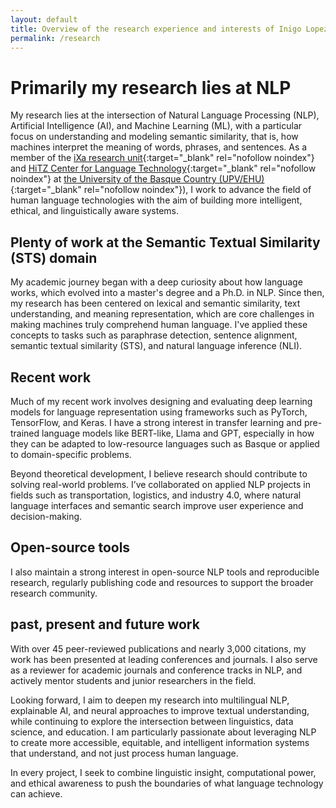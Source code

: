 ```yaml
---
layout: default
title: Overview of the research experience and interests of Inigo Lopez Gazpio
permalink: /research
---
```


<h1 class="project-tagline">Primarily my research lies at NLP</h1>

My research lies at the intersection of Natural Language Processing (NLP), Artificial Intelligence (AI), and Machine Learning (ML),
with a particular focus on understanding and modeling semantic similarity, that is, how machines interpret the meaning of words, phrases, and sentences.
As a member of the [iXa research unit](https://www.ixa.eus/?language=en){:target="_blank" rel="nofollow noindex"} and [HiTZ Center for Language Technology](https://www.hitz.eus/){:target="_blank" rel="nofollow noindex"}
at [the University of the Basque Country (UPV/EHU)](http://www.ehu.eus/en){:target="_blank" rel="nofollow noindex"}),
I work to advance the field of human language technologies with the aim of building more intelligent, ethical, and linguistically aware systems.

<h2 class="project-tagline">Plenty of work at the Semantic Textual Similarity (STS) domain </h2>

My academic journey began with a deep curiosity about how language works, which evolved into a master's degree and a Ph.D. in NLP.
Since then, my research has been centered on lexical and semantic similarity, text understanding, and meaning representation, which are core challenges in making machines truly comprehend human language.
I've applied these concepts to tasks such as paraphrase detection, sentence alignment, semantic textual similarity (STS), and natural language inference (NLI).

<h2 class="project-tagline">Recent work </h2>

Much of my recent work involves designing and evaluating deep learning models for language representation using frameworks such as PyTorch, TensorFlow, and Keras. I have a strong interest in transfer learning and pre-trained language models like BERT-like, Llama and GPT,
especially in how they can be adapted to low-resource languages such as Basque or applied to domain-specific problems.

Beyond theoretical development, I believe research should contribute to solving real-world problems.
I’ve collaborated on applied NLP projects in fields such as transportation, logistics, and industry 4.0, where natural language interfaces and semantic search improve user experience and decision-making.

<h2 class="project-tagline">Open-source tools</h2>

I also maintain a strong interest in open-source NLP tools and reproducible research, regularly publishing code and resources to support the broader research community.

<h2 class="project-tagline">past, present and future work</h2>

With over 45 peer-reviewed publications and nearly 3,000 citations, my work has been presented at leading conferences and journals. I also serve as a reviewer for academic journals and conference tracks in NLP,
and actively mentor students and junior researchers in the field.

Looking forward, I aim to deepen my research into multilingual NLP, explainable AI, and neural approaches to improve textual understanding, while continuing to explore the intersection between linguistics, data science, and education.
I am particularly passionate about leveraging NLP to create more accessible, equitable, and intelligent information systems that understand, and not just process human language.

In every project, I seek to combine linguistic insight, computational power, and ethical awareness to push the boundaries of what language technology can achieve.


